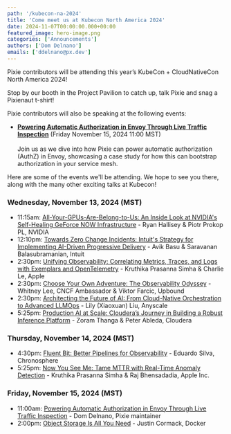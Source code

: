 ```yaml
---
path: '/kubecon-na-2024'
title: 'Come meet us at Kubecon North America 2024'
date: 2024-11-07T00:00:00.000+00:00
featured_image: hero-image.png
categories: ['Announcements']
authors: ['Dom Delnano']
emails: ['ddelnano@px.dev']
---
```


Pixie contributors will be attending this year’s KubeCon + CloudNativeCon North America 2024!

Stop by our booth in the Project Pavilion to catch up, talk Pixie and snag a Pixienaut t-shirt!

Pixie contributors will also be speaking at the following events:

- [**Powering Automatic Authorization in Envoy Through Live Traffic Inspection**](https://sched.co/1i7pm) (Friday November 15, 2024 11:00 MST)<br/><br/>
Join us as we dive into how Pixie can power automatic authorization (AuthZ) in Envoy, showcasing a case study for how this can bootstrap authorization in your service mesh.

Here are some of the events we'll be attending. We hope to see you there, along with the many other exciting talks at Kubecon!

### Wednesday, November 13, 2024 (MST)

- 11:15am: [All-Your-GPUs-Are-Belong-to-Us: An Inside Look at NVIDIA's Self-Healing GeForce NOW Infrastructure](https://sched.co/1i7kJ) - Ryan Hallisey & Piotr Prokop PL, NVIDIA
- 12:10pm: [Towards Zero Change Incidents: Intuit's Strategy for Implementing AI-Driven Progressive Delivery](https://sched.co/1i7kp) - Avik Basu & Saravanan Balasubramanian, Intuit
- 2:30pm: [Unifying Observability: Correlating Metrics, Traces, and Logs with Exemplars and OpenTelemetry](https://sched.co/1i7lJ) - Kruthika Prasanna Simha & Charlie Le, Apple
- 2:30pm: [Choose Your Own Adventure: The Observability Odyssey](https://sched.co/1i7lV) - Whitney Lee, CNCF Ambassador & Viktor Farcic, Upbound
- 2:30pm: [Architecting the Future of AI: From Cloud-Native Orchestration to Advanced LLMOps](https://sched.co/1i7lY) - Lily (Xiaoxuan) Liu, Anyscale
- 5:25pm: [Production AI at Scale: Cloudera’s Journey in Building a Robust Inference Platform](https://sched.co/1i7mR) - Zoram Thanga & Peter Ableda, Cloudera

### Thursday, November 14, 2024 (MST)

- 4:30pm: [Fluent Bit: Better Pipelines for Observability](https://sched.co/1hoxB) - Eduardo Silva, Chronosphere
- 5:25pm: [Now You See Me: Tame MTTR with Real-Time Anomaly Detection](https://sched.co/1i7pF) - Kruthika Prasanna Simha & Raj Bhensadadia, Apple Inc.


### Friday, November 15, 2024 (MST)

- 11:00am: [Powering Automatic Authorization in Envoy Through Live Traffic Inspection](https://sched.co/1i7pm) - Dom Delnano, Pixie maintainer
- 2:00pm: [Object Storage Is All You Need](https://sched.co/1i7qV) - Justin Cormack, Docker


